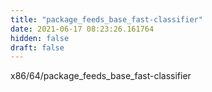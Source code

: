 ```yaml
---
title: "package_feeds_base_fast-classifier"
date: 2021-06-17 08:23:26.161764
hidden: false
draft: false
---
```


x86/64/package_feeds_base_fast-classifier

